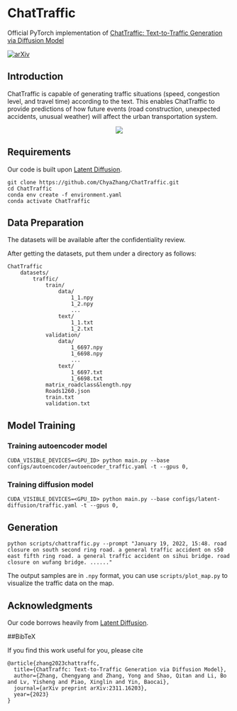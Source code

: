 # ChatTraffic
Official PyTorch implementation of [ChatTraffic: Text-to-Traffic Generation via Diffusion Model](https://arxiv.org/abs/2311.16203)

[![arXiv](https://img.shields.io/badge/arXiv-2311.16203-b31b1b.svg)](https://arxiv.org/abs/2311.16203)

## Introduction

ChatTraffic is capable of generating traffic situations (speed, congestion level, and travel time) according to the text. This enables ChatTraffic to provide predictions of how future events (road construction, unexpected accidents, unusual weather) will affect the urban transportation system.

<p align="center">
<img src=figures/1.png />
</p>


## Requirements

Our code is built upon [Latent Diffusion](https://github.com/CompVis/latent-diffusion).
```
git clone https://github.com/ChyaZhang/ChatTraffic.git
cd ChatTraffic
conda env create -f environment.yaml
conda activate ChatTraffic
```
## Data Preparation

The datasets will be available after the confidentiality review.

After getting the datasets, put them under a directory as follows:
```
ChatTraffic
    datasets/
        traffic/
            train/
                data/
                    1_1.npy
                    1_2.npy
                    ...
                text/
                    1_1.txt
                    1_2.txt
            validation/
                data/
                    1_6697.npy
                    1_6698.npy
                    ...
                text/
                    1_6697.txt
                    1_6698.txt
            matrix_roadclass&length.npy
            Roads1260.json
            train.txt
            validation.txt
```
## Model Training

### Training autoencoder model
```
CUDA_VISIBLE_DEVICES=<GPU_ID> python main.py --base configs/autoencoder/autoencoder_traffic.yaml -t --gpus 0,  
```
### Training diffusion model
```
CUDA_VISIBLE_DEVICES=<GPU_ID> python main.py --base configs/latent-diffusion/traffic.yaml -t --gpus 0,
```

## Generation
```
python scripts/chattraffic.py --prompt "January 19, 2022, 15:48. road closure on south second ring road. a general traffic accident on s50 east fifth ring road. a general traffic accident on sihui bridge. road closure on wufang bridge. ......"
```

The output samples are in `.npy` format, you can use `scripts/plot_map.py` to visualize the traffic data on the map.




## Acknowledgments

Our code borrows heavily from [Latent Diffusion](https://github.com/CompVis/latent-diffusion).

##BibTeX

If you find this work useful for you, please cite
```
@article{zhang2023chattraffc,
  title={ChatTraffc: Text-to-Traffic Generation via Diffusion Model},
  author={Zhang, Chengyang and Zhang, Yong and Shao, Qitan and Li, Bo and Lv, Yisheng and Piao, Xinglin and Yin, Baocai},
  journal={arXiv preprint arXiv:2311.16203},
  year={2023}
}
```
